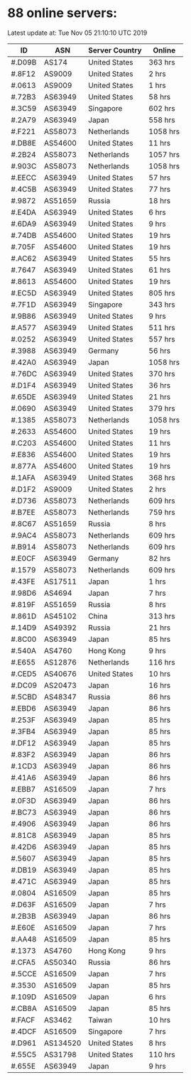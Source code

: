 # 88 online servers:

Latest update at: Tue Nov 05 21:10:10 UTC 2019

| ID | ASN | Server Country | Online |
| -- | --- | -------------- | ------ |
| #.D09B | AS174 | United States | 363 hrs |
| #.8F12 | AS9009 | United States | 2 hrs |
| #.0613 | AS9009 | United States | 1 hrs |
| #.72B3 | AS63949 | United States | 58 hrs |
| #.3C59 | AS63949 | Singapore | 602 hrs |
| #.2A79 | AS63949 | Japan | 558 hrs |
| #.F221 | AS58073 | Netherlands | 1058 hrs |
| #.DB8E | AS54600 | United States | 11 hrs |
| #.2B24 | AS58073 | Netherlands | 1057 hrs |
| #.903C | AS58073 | Netherlands | 1058 hrs |
| #.EECC | AS63949 | United States | 57 hrs |
| #.4C5B | AS63949 | United States | 77 hrs |
| #.9872 | AS51659 | Russia | 18 hrs |
| #.E4DA | AS63949 | United States | 6 hrs |
| #.6DA9 | AS63949 | United States | 9 hrs |
| #.74DB | AS54600 | United States | 19 hrs |
| #.705F | AS54600 | United States | 19 hrs |
| #.AC62 | AS63949 | United States | 55 hrs |
| #.7647 | AS63949 | United States | 61 hrs |
| #.8613 | AS54600 | United States | 19 hrs |
| #.EC5D | AS63949 | United States | 805 hrs |
| #.7F1D | AS63949 | Singapore | 343 hrs |
| #.9B86 | AS63949 | United States | 9 hrs |
| #.A577 | AS63949 | United States | 511 hrs |
| #.0252 | AS63949 | United States | 557 hrs |
| #.3988 | AS63949 | Germany | 56 hrs |
| #.42A0 | AS63949 | Japan | 1058 hrs |
| #.76DC | AS63949 | United States | 370 hrs |
| #.D1F4 | AS63949 | United States | 36 hrs |
| #.65DE | AS63949 | United States | 21 hrs |
| #.0690 | AS63949 | United States | 379 hrs |
| #.1385 | AS58073 | Netherlands | 1058 hrs |
| #.2633 | AS54600 | United States | 19 hrs |
| #.C203 | AS54600 | United States | 11 hrs |
| #.E836 | AS54600 | United States | 19 hrs |
| #.877A | AS54600 | United States | 19 hrs |
| #.1AFA | AS63949 | United States | 368 hrs |
| #.D1F2 | AS9009 | United States | 2 hrs |
| #.D736 | AS58073 | Netherlands | 609 hrs |
| #.B7EE | AS58073 | Netherlands | 759 hrs |
| #.8C67 | AS51659 | Russia | 8 hrs |
| #.9AC4 | AS58073 | Netherlands | 609 hrs |
| #.B914 | AS58073 | Netherlands | 609 hrs |
| #.E0CF | AS63949 | Germany | 82 hrs |
| #.1579 | AS58073 | Netherlands | 609 hrs |
| #.43FE | AS17511 | Japan | 1 hrs |
| #.98D6 | AS4694 | Japan | 7 hrs |
| #.819F | AS51659 | Russia | 8 hrs |
| #.861D | AS45102 | China | 313 hrs |
| #.14D9 | AS49392 | Russia | 21 hrs |
| #.8C00 | AS63949 | Japan | 85 hrs |
| #.540A | AS4760 | Hong Kong | 9 hrs |
| #.E655 | AS12876 | Netherlands | 116 hrs |
| #.CED5 | AS40676 | United States | 10 hrs |
| #.DC09 | AS20473 | Japan | 16 hrs |
| #.5CBD | AS48347 | Russia | 86 hrs |
| #.EBD6 | AS63949 | Japan | 86 hrs |
| #.253F | AS63949 | Japan | 85 hrs |
| #.3FB4 | AS63949 | Japan | 85 hrs |
| #.DF12 | AS63949 | Japan | 85 hrs |
| #.83F2 | AS63949 | Japan | 86 hrs |
| #.1CD3 | AS63949 | Japan | 86 hrs |
| #.41A6 | AS63949 | Japan | 86 hrs |
| #.EBB7 | AS16509 | Japan | 7 hrs |
| #.0F3D | AS63949 | Japan | 86 hrs |
| #.BC73 | AS63949 | Japan | 86 hrs |
| #.4906 | AS63949 | Japan | 86 hrs |
| #.81C8 | AS63949 | Japan | 85 hrs |
| #.42D6 | AS63949 | Japan | 85 hrs |
| #.5607 | AS63949 | Japan | 85 hrs |
| #.DB19 | AS63949 | Japan | 85 hrs |
| #.471C | AS63949 | Japan | 85 hrs |
| #.0804 | AS16509 | Japan | 85 hrs |
| #.D63F | AS16509 | Japan | 7 hrs |
| #.2B3B | AS63949 | Japan | 86 hrs |
| #.E60E | AS16509 | Japan | 7 hrs |
| #.AA48 | AS16509 | Japan | 85 hrs |
| #.1373 | AS4760 | Hong Kong | 9 hrs |
| #.CFA5 | AS50340 | Russia | 86 hrs |
| #.5CCE | AS16509 | Japan | 7 hrs |
| #.3530 | AS16509 | Japan | 85 hrs |
| #.109D | AS16509 | Japan | 6 hrs |
| #.CB8A | AS16509 | Japan | 85 hrs |
| #.FACF | AS3462 | Taiwan | 10 hrs |
| #.4DCF | AS16509 | Singapore | 7 hrs |
| #.D961 | AS134520 | United States | 8 hrs |
| #.55C5 | AS31798 | United States | 110 hrs |
| #.655E | AS63949 | Japan | 9 hrs |

